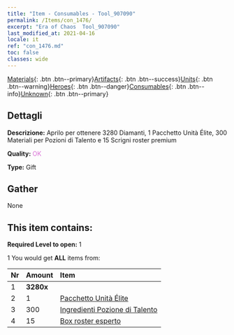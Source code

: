 ```yaml
---
title: "Item - Consumables - Tool_907090"
permalink: /Items/con_1476/
excerpt: "Era of Chaos  Tool_907090"
last_modified_at: 2021-04-16
locale: it
ref: "con_1476.md"
toc: false
classes: wide
---
```

 [Materials](/it/Items/){: .btn .btn--primary}[Artifacts](/it/Items/Artifacts/){: .btn .btn--success}[Units](/it/Items/Units/){: .btn .btn--warning}[Heroes](/it/Items/Heroes/){: .btn .btn--danger}[Consumables](/it/Items/Consumables/){: .btn .btn--info}[Unknown](/it/Items/Unknown/){: .btn .btn--primary}

## Dettagli
 **Descrizione:** Aprilo per ottenere 3280 Diamanti, 1 Pacchetto Unità Élite, 300 Materiali per Pozioni di Talento e 15 Scrigni roster premium

 **Quality:** <span style="color: #DA70D6">OK</span>

 **Type:** Gift

## Gather

  None

## This item contains:

 **Required Level to open:** 1

 1 You would get **ALL** items  from:

  | Nr | Amount |     Item    |
  |:---|:-------|:------------|
  | 1 |  **3280x** | <i class="fas fa-gem"/> |  | 
  | 2 | 1 | [Pacchetto Unità Élite](/it/Items/con_1477/) |  | 
  | 3 | 300 | [Ingredienti Pozione di Talento](/it/Items/con_1120/) |  | 
  | 4 | 15 | [Box roster esperto](/it/Items/con_760/) |  | 
